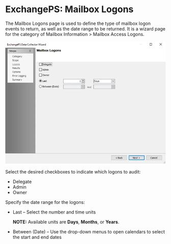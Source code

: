 # ExchangePS: Mailbox Logons

The Mailbox Logons page is used to define the type of mailbox logon events to return, as well as the
date range to be returned. It is a wizard page for the category of Mailbox Information > Mailbox
Access Logons.

![ExchangePS Data Collector Wizard Mailbox Logons page](../../../../../../static/img/product_docs/accessanalyzer/admin/datacollector/exchangeps/mailboxlogons.webp)

Select the desired checkboxes to indicate which logons to audit:

- Delegate
- Admin
- Owner

Specify the date range for the logons:

- Last – Select the number and time units

    **NOTE:** Available units are **Days**, **Months**, or **Years**.

- Between (Date) – Use the drop-down menus to open calendars to select the start and end dates

